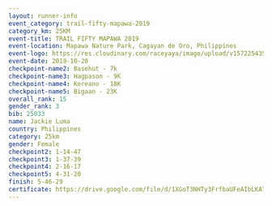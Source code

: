 ```yaml
---
layout: runner-info 
event_category: trail-fifty-mapawa-2019 
category_km: 25KM 
event-title: TRAIL FIFTY MAPAWA 2019  
event-location: Mapawa Nature Park, Cagayan de Oro, Philippines 
event-logo: https://res.cloudinary.com/raceyaya/image/upload/v1572254355/logo/trail-fifty-mapawa_fizjmb.jpg 
event-date: 2019-10-20 
checkpoint-name2: Basehut - 7k 
checkpoint-name3: Hagpason - 9K 
checkpoint-name4: Koreano - 18K 
checkpoint-name5: Bigaan - 23K 
overall_rank: 15
gender_rank: 3
bib: 25033
name: Jackie Luma
country: Philippines
category: 25km
gender: Female
checkpoint2: 1-14-47
checkpoint3: 1-37-39
checkpoint4: 2-16-17
checkpoint5: 4-31-20
finish: 5-46-29
certificate: https://drive.google.com/file/d/1XGoT3NHTy3FrfbaUFeAIbLKA7ucFy03I/view?usp=sharing
---
```

